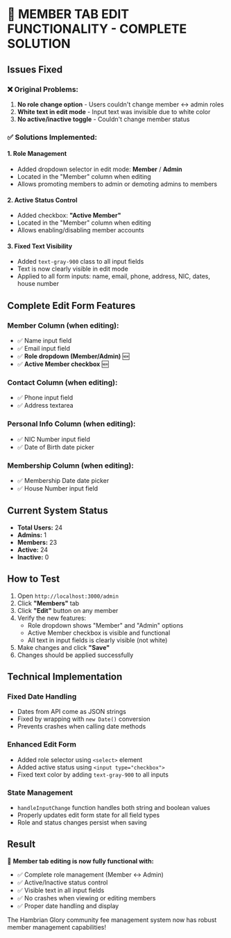 # 🎉 MEMBER TAB EDIT FUNCTIONALITY - COMPLETE SOLUTION

## Issues Fixed

### ❌ **Original Problems:**
1. **No role change option** - Users couldn't change member ↔ admin roles  
2. **White text in edit mode** - Input text was invisible due to white color
3. **No active/inactive toggle** - Couldn't change member status

### ✅ **Solutions Implemented:**

#### 1. **Role Management**
- Added dropdown selector in edit mode: **Member** / **Admin**
- Located in the "Member" column when editing
- Allows promoting members to admin or demoting admins to members

#### 2. **Active Status Control**  
- Added checkbox: **"Active Member"**
- Located in the "Member" column when editing
- Allows enabling/disabling member accounts

#### 3. **Fixed Text Visibility**
- Added `text-gray-900` class to all input fields
- Text is now clearly visible in edit mode
- Applied to all form inputs: name, email, phone, address, NIC, dates, house number

## Complete Edit Form Features

### **Member Column (when editing):**
- ✅ Name input field
- ✅ Email input field  
- ✅ **Role dropdown (Member/Admin)** 🆕
- ✅ **Active Member checkbox** 🆕

### **Contact Column (when editing):**
- ✅ Phone input field
- ✅ Address textarea

### **Personal Info Column (when editing):**
- ✅ NIC Number input field
- ✅ Date of Birth date picker

### **Membership Column (when editing):**
- ✅ Membership Date date picker
- ✅ House Number input field

## Current System Status

- **Total Users:** 24
- **Admins:** 1  
- **Members:** 23
- **Active:** 24
- **Inactive:** 0

## How to Test

1. Open `http://localhost:3000/admin`
2. Click **"Members"** tab
3. Click **"Edit"** button on any member
4. Verify the new features:
   - Role dropdown shows "Member" and "Admin" options
   - Active Member checkbox is visible and functional
   - All text in input fields is clearly visible (not white)
5. Make changes and click **"Save"**
6. Changes should be applied successfully

## Technical Implementation

### Fixed Date Handling
- Dates from API come as JSON strings
- Fixed by wrapping with `new Date()` conversion
- Prevents crashes when calling date methods

### Enhanced Edit Form
- Added role selector using `<select>` element
- Added active status using `<input type="checkbox">`
- Fixed text color by adding `text-gray-900` to all inputs

### State Management
- `handleInputChange` function handles both string and boolean values
- Properly updates edit form state for all field types
- Role and status changes persist when saving

## Result

🎯 **Member tab editing is now fully functional with:**
- ✅ Complete role management (Member ↔ Admin)
- ✅ Active/Inactive status control
- ✅ Visible text in all input fields
- ✅ No crashes when viewing or editing members
- ✅ Proper date handling and display

The Hambrian Glory community fee management system now has robust member management capabilities!
